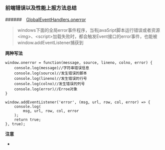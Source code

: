 ### 前端错误以及性能上报方法总结


######　[Global​Event​Handlers​.onerror](https://developer.mozilla.org/zh-CN/docs/Web/API/GlobalEventHandlers/onerror)

> windows下面的全局error事件程序，当有javaSript脚本运行错误或者资源\<img>、\<script>加载失败时，都会触发Event接口的error事件，也能被window.addEventListener捕获到

**两种写法**

```
window.onerror = function(message, source, lineno, colno, error) { 
	console.log(message)//字符串错误信息
	console.log(source)//发生错误的脚本
	console.log(lineno)//发生错误的行号
	console.log(colno)//发生错误的列号
	console.log(error)//Erroe对象
}

window.addEventListener('error', (msg, url, row, col, error) => {
    console.log(
        msg, url, row, col, error
    );
    return true;
}, true);

```

**注意**

- 


